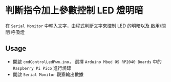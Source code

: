 # 判斷指令加上參數控制 LED 燈明暗

在 `Serial Monitor` 中輸入文字，由程式判斷文字來控制 LED 的明暗以及 啟用/關閉 呼吸燈

## Usage

- 開啟 `cmdControlLedPwm.ino`， 選擇 `Arduino Mbed OS RP2040 Boards` 中的 `Raspberry Pi Pico` 進行燒錄
- 開啟 `Serial Monitor` 觀察輸出數據
